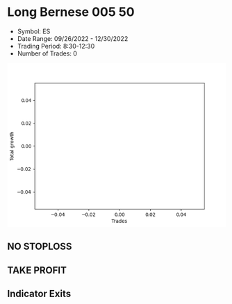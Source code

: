# Long Bernese 005 50 
- Symbol: ES
- Date Range: 09/26/2022 - 12/30/2022
- Trading Period: 8:30-12:30
- Number of Trades: 0

![Plot](LongBernese00550ES.png)
## NO STOPLOSS











## TAKE PROFIT






## Indicator Exits



